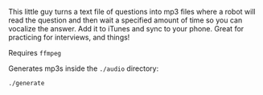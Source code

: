 This little guy turns a text file of questions into mp3 files where a robot
will read the question and then wait a specified amount of time so you can
vocalize the answer.  Add it to iTunes and sync to your phone.  Great for
practicing for interviews, and things! 

Requires `ffmpeg`

Generates mp3s inside the `./audio` directory:

	./generate
